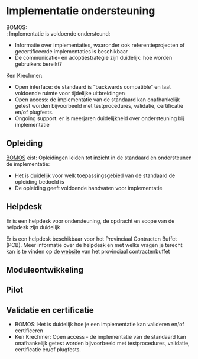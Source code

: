 # Implementatie ondersteuning

<aside class="note" title="Eisen">
BOMOS:<br>:
Implementatie is voldoende ondersteund:
<ul><li>Informatie over implementaties, waaronder ook referentieprojecten of gecertificeerde implementaties is beschikbaar </li>
<li>De communicatie- en adoptiestrategie zijn duidelijk: hoe worden gebruikers bereikt?</li></ul>
Ken Krechmer:
<ul><li>Open interface: de standaard is “backwards compatible” en laat voldoende ruimte voor tijdelijke uitbreidingen</li>
<li>Open access: de implementatie van de standaard kan onafhankelijk getest worden bijvoorbeeld met  testprocedures, validatie, certificatie en/of plugfests.</li>
<li>Ongoing support: er is meerjaren duidelijkheid over ondersteuning bij implementatie</li></ul> 
</aside>


## Opleiding

<aside class="note" title="BOMOS">
<a href="https://www.forumstandaardisatie.nl/sites/bfs/files/proceedings/FS22-10-04%204b%20BOMOS.pdf">BOMOS</a> eist: Opleidingen leiden tot inzicht in de standaard en ondersteunen de implementatie:
<ul><li>Het is duidelijk voor welk toepassingsgebied van de standaard de opleiding bedoeld is</li>
<li>De opleiding geeft voldoende handvaten voor implementatie</li></ul>
</aside>


## Helpdesk 

<aside class="note" title="BOMOS">
Er is een helpdesk voor ondersteuning, de opdracht en scope van de helpdesk zijn duidelijk
</aside>

Er is een helpdesk beschikbaar voor het Provinciaal Contracten Buffet (PCB). 
Meer informatie over de helpdesk en met welke vragen je terecht kan is te vinden op de <a href="https://www.crow.nl/provinciaal-contractenbuffet/provinciaal-contractenbuffet/ondersteuning">website</a> van het provinciaal contractenbuffet 


## Moduleontwikkeling


## Pilot



## Validatie en certificatie

<aside class="note" title="Eisen">
<ul><li>BOMOS: Het is duidelijk hoe je een implementatie kan valideren en/of certificeren</li>
<li>Ken Krechmer: Open access - de implementatie van de standaard kan onafhankelijk getest worden bijvoorbeeld met  testprocedures, validatie, certificatie en/of plugfests.</li></ul>
</aside>
